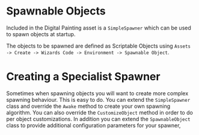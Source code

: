 ﻿# Spawnable Objects

Included in the Digital Painting asset is a `SimpleSpawner` which can be used to spawn objects at startup.

The objects to be spawned are defined as Scriptable Objects using `Assets -> Create -> Wizards Code -> Environment -> Spawnable Object`.

# Creating a Specialist Spawner

Sometimes when spawning objects you will want to create more complex spawning behaviour. This is easy to do. You can extend the `SimpleSpawner` class and override the `Awake` method to create your own spawning algorithm. You can also override the `CustomizeObject` method in order to do per object customizations. In addition you can extend the `SpawnableObject` class to provide additional configuration parameters for your spawner,

